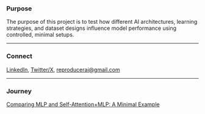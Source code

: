 ### Purpose
The purpose of this project is to test how different AI architectures, learning strategies, and dataset designs influence model performance using controlled, minimal setups. 

---

### Connect
<a href="https://www.linkedin.com/in/minhaj-uddin-ansari-040573160/" target="_blank">LinkedIn</a>,
<a href="https://x.com/minhajansari_" target="_blank">Twitter/X</a>,
<a href="mailto:reproducerai@gmail.com">reproducerai@gmail.com</a>

---

### Journey

<a href="transformers_vs_mlps.html" target="_blank">
  Comparing MLP and Self-Attention+MLP: A Minimal Example
</a>
